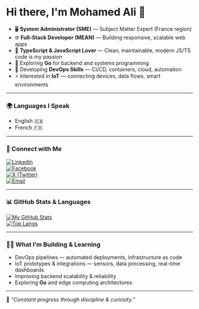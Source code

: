 # Hi there, I'm Mohamed Ali 👋

- 🖥️ **System Administrator (SME)** — Subject Matter Expert (France region)  
- 🌐 **Full-Stack Developer (MEAN)** — Building responsive, scalable web apps  
- 💛 **TypeScript & JavaScript Lover** — Clean, maintainable, modern JS/TS code is my passion  
- 🐹 Exploring **Go** for backend and systems programming  
- 🚀 Developing **DevOps Skills** — CI/CD, containers, cloud, automation  
- ⚡ Interested in **IoT** — connecting devices, data flows, smart environments  

---

### 🌍 Languages I Speak
- English 🇬🇧  
- French 🇫🇷  

---

### 🔗 Connect with Me

[![LinkedIn](https://img.shields.io/badge/LinkedIn-0077B5?logo=linkedin&logoColor=white)](https://www.linkedin.com/in/romdhani-mohamed-ali-5389aa183/)  
[![Facebook](https://img.shields.io/badge/Facebook-1877F2?logo=facebook&logoColor=white)](https://www.facebook.com/dali.romdh)  
[![X (Twitter)](https://img.shields.io/badge/X-1DA1F2?logo=x&logoColor=white)](https://x.com/MohamedAlirom)  
[![Email](https://img.shields.io/badge/Email-D14836?logo=gmail&logoColor=white)](mailto:romdhanimohamedali06@gmail.com)

---

### 📊 GitHub Stats & Languages

[![My GitHub Stats](https://github-readme-stats.vercel.app/api?username=YOUR_USERNAME&show_icons=true&theme=tokyonight)](https://github.com/Romdhani-void)  
[![Top Langs](https://github-readme-stats.vercel.app/api/top-langs/?username=YOUR_USERNAME&layout=compact&theme=tokyonight)](https://github.com/Romdhani-void)

---

### 👨‍💻 What I’m Building & Learning

- DevOps pipelines — automated deployments, infrastructure as code  
- IoT prototypes & integrations — sensors, data processing, real-time dashboards
- Improving backend scalability & reliability
- Exploring **Go** and edge computing architectures

---

📌 *“Constant progress through discipline & curiosity.”*
